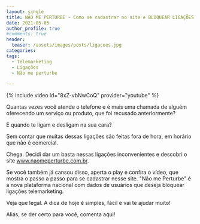 ```yaml
---
layout: single
title: NÃO ME PERTURBE - Como se cadastrar no site e BLOQUEAR LIGAÇÕES de TELEMARKETING
date: 2021-05-05 
author_profile: true
#comments: true
header:
  teaser: /assets/images/posts/ligacoes.jpg
categories: 
tags: 
  - Telemarketing
  - Ligações
  - Não me perturbe
    
---
```


{% include video id="8xZ-vbNwCoQ" provider="youtube" %}

Quantas vezes você atende o telefone e é mais uma chamada de alguém oferecendo um serviço ou produto, que foi recusado anteriormente?

E quando te ligam e desligam na sua cara?

Sem contar que muitas dessas ligações são feitas fora de hora, em horário que não é comercial.

Chega. Decidi dar um basta nessas ligações inconvenientes e descobri o site www.naomeperturbe.com.br. 

Se você também já cansou disso, aperta o play e confira o vídeo, que mostra o passo a passo para se cadastrar nesse site.
"Não me Perturbe" é a nova plataforma nacional com dados de usuários que deseja bloquear ligações telemarketing. 

Veja que legal. A dica de hoje é simples, fácil e vai te ajudar muito!

Aliás, se der certo para você, comenta aqui!
